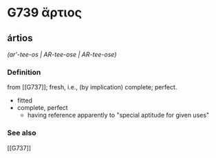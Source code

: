 # G739 ἄρτιος

## ártios

_(ar'-tee-os | AR-tee-ose | AR-tee-ose)_

### Definition

from [[G737]]; fresh, i.e., (by implication) complete; perfect.

- fitted
- complete, perfect
  - having reference apparently to &quot;special aptitude for given uses&quot;

### See also

[[G737]]

